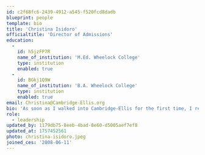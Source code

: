 ```yaml
---
id: c2f68fc6-2439-4912-a545-f520fcd8dadb
blueprint: people
template: bio
title: 'Christina Isidoro'
officialtitle: 'Director of Admissions'
education:
  -
    id: h5jzFP7R
    name_of_institution: 'M.Ed. Wheelock College'
    type: institution
    enabled: true
  -
    id: BGkj1Q9W
    name_of_institution: 'B.A. Wheelock College'
    type: institution
    enabled: true
email: Christina@Cambridge-Ellis.org
bio: 'As soon as I walked into Cambridge-Ellis for the first time, I realized this was a very special place. I began working at CES the Summer of 2008 as a toddler teacher and never looked back! I have taught in many CES classrooms over the years, and I’ve had the wonderful privilege of providing all four of my children the opportunity to grow here as well. I just had to share this experience with the wider community, and as the Associate Director of Admissions, I get to do exactly that! My family is very important to me, so when I’m not at CES I soak up every moment with my husband and four children.'
role:
  - leadership
updated_by: 1179db75-8eeb-4bad-8e60-d5005aef7ef8
updated_at: 1757452561
photo: christina-isidoro.jpeg
joined_ces: '2008-06-11'
---
```

